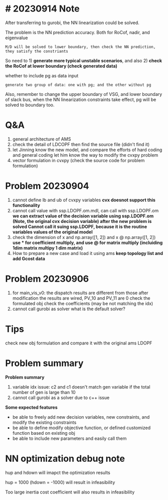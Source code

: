 # # 20230914 Note

After transferring to gurobi, the NN linearization could be solved.

The problem is the NN prediction accuracy. Both for RoCof, nadir, and eigenvalue

    M/D will be solved to lower boundary, then check the NN prediction, they satisfy the constriants

So need to 1) **generate more typical unstable scenarios**, and also 2) **check the RoCof at lower boundary (check generated data)**

whether to include pg as data input

    generate two group of data: one with pg; and the other without pg

Also, remember to change the upper boundary of VSG, and lower boundary of slack bus, when the NN linearization constraints take effect, pg will be solved to boundary too.

# Q&A

1. general architecture of AMS
2. check the detail of LDCOPF
   then find the source file (didn't find it)
3. let Jinning know the new model, and compare the efforts of hard coding and general coding
   let him know the way to modify the cvxpy problem
4. vector formulation in cvxpy
   (check the source code for problem formulation)

# Problem 20230904

1. cannot define lb and ub of cvxpy variables
   **cvx doesnot support this functionality**
2. cannot call value with ssp.LDOPF.om.mdl, can call with ssp.LDOPF.om
   **we can extract value of the decision variable using ssp.LDOPF.om (Note, the original cvx decision variable) after the new problem is solved
   Cannot call it suing ssp.LDOPF, because it is the routine variables values of the original model**
3. check the dimension of x and np.array([1, 2]) and x @ np.array([1, 2])
   **use * for coefficient multiply, and use @ for matrix multiply (incluiding 1dim matrix multipy 1 dim matrix)**
4. How to prepare a new case
   and load it using ams
   **keep topology list and add Gcost data**

# Problem 20230906

1. for main_vis_v0: the dispatch results are different from those after modification
   the results are wired, PV_10 and PV_11 are 0
   check the formulated obj
   check the coefficients (may be not matching the idx)
2. cannot call gurobi as solver
   what is the default solver?

# Tips

check new obj formulation and compare it with the original ams LDOPF

# Problem summary

**Problem summary**

1. variable idx issue: c2 and c1 doesn't match gen variable if the total number of gen is large than 10
2. cannot call gurobi as a solver due to c++ issue

**Some expected features**

* be able to freely add new decision variables, new constraints, and modify the existing constraints
* be able to define modify objective function, or defined customized function based on existing obj
* be able to include new parameters and easily call them

# NN optimization debug note

hup and hdown will imapct the optimization results

hup = 1000 (hdown = -1000) will result in infeasibility

Too large inertia cost coefficient will also results in infeasibility
